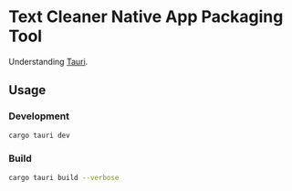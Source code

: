 # Text Cleaner Native App Packaging Tool

Understanding [Tauri](https://tauri.studio/v1/api/cli/).

## Usage

### Development

```sh
cargo tauri dev
```

### Build

```sh
cargo tauri build --verbose
```

